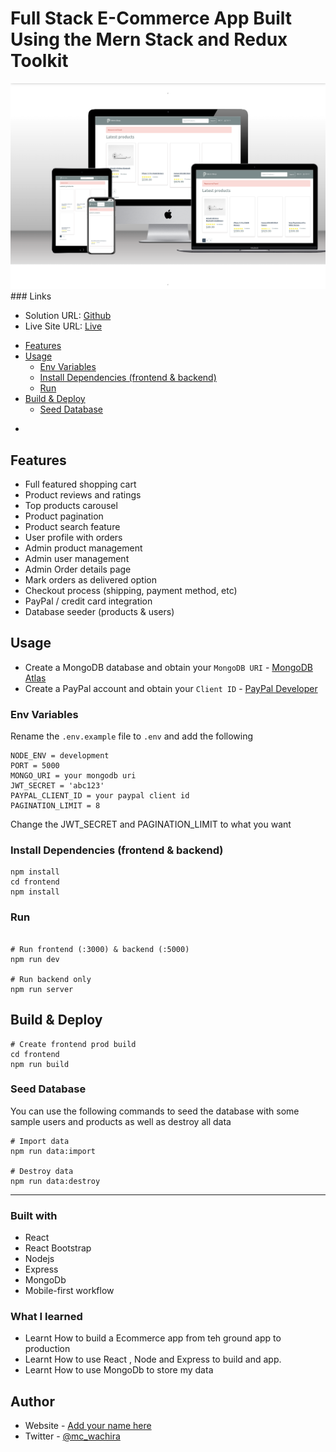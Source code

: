 # Full Stack E-Commerce App Built Using the Mern Stack and Redux Toolkit




<img src="./mern-Ecommerce.png">
### Links

- Solution URL: [Github](https://github.com/mcwachira/Mern-Ecommerce-app)
- Live Site URL: [Live](https://mernecommerce-app.onrender.com)
<!-- toc -->

- [Features](#features)
- [Usage](#usage)
    - [Env Variables](#env-variables)
    - [Install Dependencies (frontend & backend)](#install-dependencies-frontend--backend)
    - [Run](#run)
- [Build & Deploy](#build--deploy)
    - [Seed Database](#seed-database)

*

<!-- tocstop -->

## Features

- Full featured shopping cart
- Product reviews and ratings
- Top products carousel
- Product pagination
- Product search feature
- User profile with orders
- Admin product management
- Admin user management
- Admin Order details page
- Mark orders as delivered option
- Checkout process (shipping, payment method, etc)
- PayPal / credit card integration
- Database seeder (products & users)

## Usage

- Create a MongoDB database and obtain your `MongoDB URI` - [MongoDB Atlas](https://www.mongodb.com/cloud/atlas/register)
- Create a PayPal account and obtain your `Client ID` - [PayPal Developer](https://developer.paypal.com/)

### Env Variables

Rename the `.env.example` file to `.env` and add the following

```
NODE_ENV = development
PORT = 5000
MONGO_URI = your mongodb uri
JWT_SECRET = 'abc123'
PAYPAL_CLIENT_ID = your paypal client id
PAGINATION_LIMIT = 8
```

Change the JWT_SECRET and PAGINATION_LIMIT to what you want

### Install Dependencies (frontend & backend)

```
npm install
cd frontend
npm install
```

### Run

```

# Run frontend (:3000) & backend (:5000)
npm run dev

# Run backend only
npm run server
```

## Build & Deploy

```
# Create frontend prod build
cd frontend
npm run build
```

### Seed Database

You can use the following commands to seed the database with some sample users and products as well as destroy all data

```
# Import data
npm run data:import

# Destroy data
npm run data:destroy
```
---


### Built with

- React
- React Bootstrap
- Nodejs
- Express
- MongoDb
- Mobile-first workflow

### What I learned

- Learnt How to build a Ecommerce app from teh ground app to production
- Learnt How to use React , Node and Express to build and app.
- Learnt How to use MongoDb to store my data


## Author

- Website - [Add your name here](https://mcwachira.com)
- Twitter - [@mc_wachira](https:https://twitter.com/mc_wachira)

